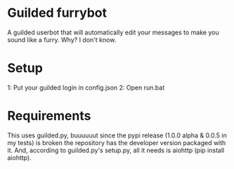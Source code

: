 # Guilded furrybot
A guilded userbot that will automatically edit your messages to make you sound like a furry.
Why? I don't know.

# Setup
1: Put your guilded login in config.json
2: Open run.bat

# Requirements
This uses guilded.py, buuuuuut since the pypi release (1.0.0 alpha & 0.0.5 in my tests) is broken the repository has the developer version packaged with it.
And, according to guilded.py's setup.py, all it needs is aiohttp (pip install aiohttp).
